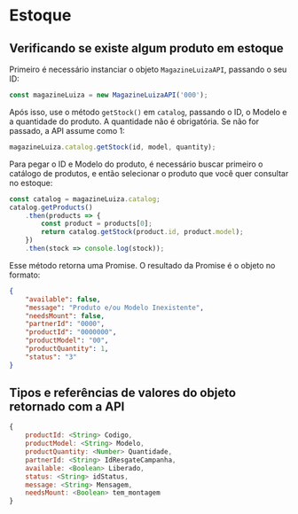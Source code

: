 # Estoque

## Verificando se existe algum produto em estoque

Primeiro é necessário instanciar o objeto `MagazineLuizaAPI`, passando o seu ID:

```js
const magazineLuiza = new MagazineLuizaAPI('000');
```

Após isso, use o método `getStock()` em `catalog`, passando o ID, o Modelo e a quantidade do produto. A quantidade não é obrigatória. Se não for passado, a API assume como 1:

```js
magazineLuiza.catalog.getStock(id, model, quantity);
```

Para pegar o ID e Modelo do produto, é necessário buscar primeiro o catálogo de produtos, e então selecionar o produto que você quer consultar no estoque:

```js
const catalog = magazineLuiza.catalog;
catalog.getProducts()
	.then(products => {
		const product = products[0];
		return catalog.getStock(product.id, product.model);
	})
	.then(stock => console.log(stock));
```

Esse método retorna uma Promise. O resultado da Promise é o objeto no formato:

```json
{
    "available": false,
    "message": "Produto e/ou Modelo Inexistente",
    "needsMount": false,
    "partnerId": "0000",
    "productId": "0000000",
    "productModel": "00",
    "productQuantity": 1,
    "status": "3"
}
```

## Tipos e referências de valores do objeto retornado com a API

```js
{
	productId: <String> Codigo,
	productModel: <String> Modelo,
	productQuantity: <Number> Quantidade,
	partnerId: <String> IdResgateCampanha,
	available: <Boolean> Liberado,
	status: <String> idStatus,
	message: <String> Mensagem,
	needsMount: <Boolean> tem_montagem
}
```
